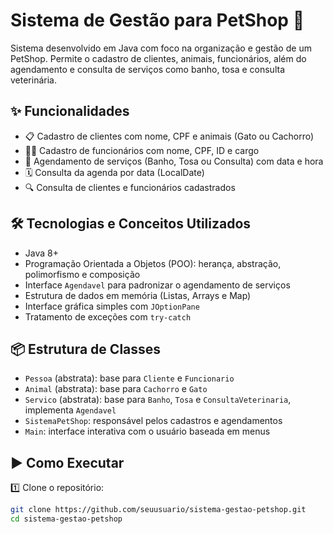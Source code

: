 # Sistema de Gestão para PetShop 🐾

Sistema desenvolvido em Java com foco na organização e gestão de um PetShop. Permite o cadastro de clientes, animais, funcionários, além do agendamento e consulta de serviços como banho, tosa e consulta veterinária.

## ✨ Funcionalidades

- 📋 Cadastro de clientes com nome, CPF e animais (Gato ou Cachorro)  
- 👩‍💼 Cadastro de funcionários com nome, CPF, ID e cargo  
- 📆 Agendamento de serviços (Banho, Tosa ou Consulta) com data e hora  
- 🗓️ Consulta da agenda por data (LocalDate)  
- 🔍 Consulta de clientes e funcionários cadastrados  

## 🛠️ Tecnologias e Conceitos Utilizados

- Java 8+
- Programação Orientada a Objetos (POO): herança, abstração, polimorfismo e composição  
- Interface `Agendavel` para padronizar o agendamento de serviços  
- Estrutura de dados em memória (Listas, Arrays e Map)  
- Interface gráfica simples com `JOptionPane`  
- Tratamento de exceções com `try-catch`  

## 📦 Estrutura de Classes

- `Pessoa` (abstrata): base para `Cliente` e `Funcionario`  
- `Animal` (abstrata): base para `Cachorro` e `Gato`  
- `Servico` (abstrata): base para `Banho`, `Tosa` e `ConsultaVeterinaria`, implementa `Agendavel`  
- `SistemaPetShop`: responsável pelos cadastros e agendamentos  
- `Main`: interface interativa com o usuário baseada em menus  

## ▶️ Como Executar

1️⃣ Clone o repositório:

```bash
git clone https://github.com/seuusuario/sistema-gestao-petshop.git
cd sistema-gestao-petshop
